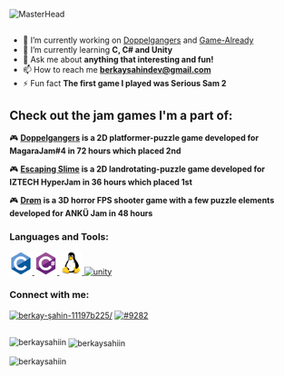 ![MasterHead](https://i.ibb.co/Hhqzm6X/testbanner.png) 
<h2 align="center"></h2>

- 🔭 I’m currently working on [Doppelgangers](https://sezg.itch.io/doppelgangers) and [Game-Already](https://github.com/berkaysahiin/Game-Already)
- 🌱 I’m currently learning **C, C# and Unity**
- 💬 Ask me about **anything that interesting and fun!**
- 📫 How to reach me **berkaysahindev@gmail.com**
- ⚡ Fun fact **The first game I played was Serious Sam 2**

<h2 align="left">Check out the jam games I'm a part of:</h2>

  🎮   **[Doppelgangers](https://sezg.itch.io/doppelgangers) is a 2D platformer-puzzle game developed for MagaraJam#4 in 72 hours which placed 2nd**
   
  🎮  **[Escaping Slime](https://sezg.itch.io/escaping-slime) is a 2D landrotating-puzzle game developed for IZTECH HyperJam in 36 hours which placed 1st**
    
  🎮  **[Drøm](https://www.youtube.com/watch?v=52NXupbA080) is a 3D horror FPS shooter game with a few puzzle elements developed for ANKÜ Jam in 48 hours**
  
  
<h3 align="left">Languages and Tools:</h3>
<p align="left"> <a href="https://www.cprogramming.com/" target="_blank" rel="noreferrer"> <img src="https://raw.githubusercontent.com/devicons/devicon/master/icons/c/c-original.svg" alt="c" width="40" height="40"/> </a> <a href="https://www.w3schools.com/cs/" target="_blank" rel="noreferrer"> <img src="https://raw.githubusercontent.com/devicons/devicon/master/icons/csharp/csharp-original.svg" alt="csharp" width="40" height="40"/> </a> <a href="https://www.linux.org/" target="_blank" rel="noreferrer"> <img src="https://raw.githubusercontent.com/devicons/devicon/master/icons/linux/linux-original.svg" alt="linux" width="40" height="40"/> </a> <a href="https://unity.com/" target="_blank" rel="noreferrer"> <img src="https://www.vectorlogo.zone/logos/unity3d/unity3d-icon.svg" alt="unity" width="40" height="40"/> </a> </p>

<h3 align="left">Connect with me:</h3>
<p align="left">
<a href="https://www.linkedin.com/in/berkaysahinn/" target="blank"><img align="center" src="https://raw.githubusercontent.com/rahuldkjain/github-profile-readme-generator/master/src/images/icons/Social/linked-in-alt.svg" alt="berkay-şahin-11197b225/" height="30" width="40" /></a>
<a href="https://discord.gg/#9282" target="blank"><img align="center" src="https://raw.githubusercontent.com/rahuldkjain/github-profile-readme-generator/master/src/images/icons/Social/discord.svg" alt="#9282" height="30" width="40" /></a>
</p>

<h2 align="center"></h2>

<p><img align="left" src="https://github-readme-stats.vercel.app/api/top-langs?username=berkaysahiin&show_icons=true&theme=dark&title_color=b6e8f7&text_color=b6e8f7&hide_border=true&locale=en&layout=compact" alt="berkaysahiin" /></p>

<p>&nbsp;<img align="center" src="https://github-readme-stats.vercel.app/api?username=berkaysahiin&show_icons=true&theme=dark&title_color=b6e8f7&text_color=b6e8f7&bg_color=000000&hide_border=true&locale=en" alt="berkaysahiin" /></p>

<p><img align="center" src="https://github-readme-streak-stats.herokuapp.com/?user=berkaysahiin&theme=dark" alt="berkaysahiin" /></p>

